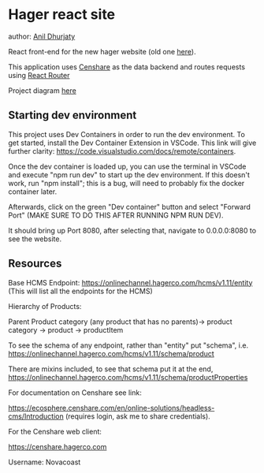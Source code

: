 # Hager react site

author: [Anil Dhurjaty](https://gitlab.novacoast.com/adhurjaty)

React front-end for the new hager website (old one [here](http://www.hagerco.com/)).

This application uses [Censhare](https://www.censhare.com/us/) as the data backend and routes requests using [React Router](https://www.npmjs.com/package/react-router-dom)

Project diagram [here](https://www.draw.io/#G14HdJsDpBKRZRcZWMe_bym9AzfJWUS1pa)

## Starting dev environment

This project uses Dev Containers in order to run the dev environment. To get started, install the Dev Container Extension in VSCode. This link will give further clarity: https://code.visualstudio.com/docs/remote/containers.

Once the dev container is loaded up, you can use the terminal in VSCode and execute "npm run dev" to start up the dev environment. If this doesn't work, run "npm install"; this is a bug, will need to probably fix the docker container later.

Afterwards, click on the green "Dev container" button and select "Forward Port" (MAKE SURE TO DO THIS AFTER RUNNING NPM RUN DEV). 

It should bring up Port 8080, after selecting that, navigate to 0.0.0.0:8080 to see the website. 

## Resources

Base HCMS Endpoint: https://onlinechannel.hagerco.com/hcms/v1.11/entity (This will list all the endpoints for the HCMS)

Hierarchy of Products: 

Parent Product category (any product that has no parents)-> product category -> product -> productItem

To see the schema of any endpoint, rather than "entity" put "schema", i.e. https://onlinechannel.hagerco.com/hcms/v1.11/schema/product

There are mixins included, to see that schema put it at the end, https://onlinechannel.hagerco.com/hcms/v1.11/schema/productProperties

For documentation on Censhare see link: 

https://ecosphere.censhare.com/en/online-solutions/headless-cms/Introduction (requires login, ask me to share credentials).

For the Censhare web client:

https://censhare.hagerco.com

Username: Novacoast
